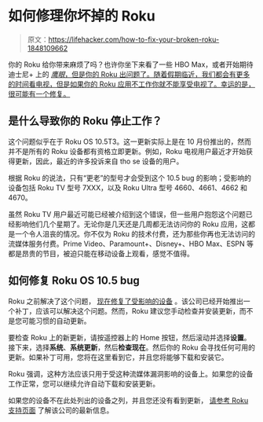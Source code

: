 # 如何修理你坏掉的 Roku

> 原文：<https://lifehacker.com/how-to-fix-your-broken-roku-1848109662>

你的 Roku 给你带来麻烦了吗？也许你坐下来看了一些 HBO Max，或者开始期待迪士尼+ 上的 [*鹰眼*，但是你的 Roku 出问题了。随着假期临近，我们都会有更多的时间看电视，但是如果你的 Roku 应用不工作你就不能享受电视了。幸运的是，很可能有一个修复。](https://lifehacker.com/whats-new-on-disney-plus-in-november-2021-1847892091?rev=1634663084355) 



## 是什么导致你的 Roku 停止工作？

这个问题似乎在于 Roku OS 10.5T3。这一更新实际上是在 10 月份推出的，然而并不是所有的 Roku 设备都有资格立即更新。例如，Roku 电视用户最近才开始获得更新，因此，最近的许多投诉来自 tho se 设备的用户。

根据 Roku 的说法，只有“更老”的型号才会受到这个 10.5 bug 的影响；受影响的设备包括 Roku TV 型号 7XXX，以及 Roku Ultra 型号 4660、4661、4662 和 4670。

虽然 Roku TV 用户最近可能已经被介绍到这个错误，但一些用户抱怨这个问题已经影响他们几个星期了。无论你是几天还是几周都无法访问你的 Roku 应用，这都是一个令人沮丧的情况。你不仅为 Roku 的技术付费，还为那些你再也无法访问的流媒体服务付费。Prime Video、Paramount+、Disney+、HBO Max、ESPN 等都是昂贵的节目，被迫只能在移动设备上观看，感觉不值得。

## **如何修复 Roku OS 10.5 bug**

Roku 之前解决了这个问题， [现在修复了受影响的设备](https://uk.pcmag.com/old-media-streaming-devices/137250/some-roku-devices-cant-stream-after-installing-os-105-update) 。该公司已经开始推出一个补丁，应该可以解决这个问题。然而，Roku 建议您手动检查并安装更新，而不是您可能习惯的自动更新。

要检查 Roku 上的新更新，请按遥控器上的 Home 按钮，然后滚动并选择**设置**。接下来，选择**系统**、**系统更新**，然后**检查现在**。然后你的 Roku 会寻找任何可用的更新。如果补丁可用，您将在这里看到它，并且您将能够下载和安装它。

Roku 强调，这种方法应该只用于受这种流媒体漏洞影响的设备上。如果您的设备工作正常，您可以继续允许自动下载和安装更新。

如果您的设备不在此处列出的设备之列，并且您还没有看到更新， [请参考 Roku 支持页面](https://community.roku.com/t5/Playback-Issues-Audio-Video-Power/OS-10-5-Some-older-Roku-TVs-and-Roku-Ultra-players-are-experiencing-playback-issues-after-update/m-p/741618#M34138) 了解该公司的最新信息。